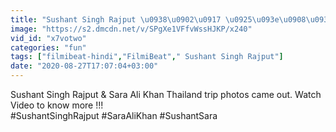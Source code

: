 ```yaml
---
title: "Sushant Singh Rajput \u0938\u0902\u0917 \u0925\u093e\u0908\u0932\u0948\u0902\u0921 \u0918\u0942\u092e\u0928\u0947 \u0917\u0908 \u0925\u0940 Sara Ali Khan, \u092f\u0947 \u0930\u0939\u093e Proof FilmiBeat"
image: "https://s2.dmcdn.net/v/SPgXe1VFfvWssHJKP/x240"
vid_id: "x7votwo"
categories: "fun"
tags: ["filmibeat-hindi","FilmiBeat"," Sushant Singh Rajput"]
date: "2020-08-27T17:07:04+03:00"
---
```

Sushant Singh Rajput &amp; Sara Ali Khan Thailand trip photos came out. Watch Video to know more !!!    <br>#SushantSinghRajput #SaraAliKhan #SushantSara
